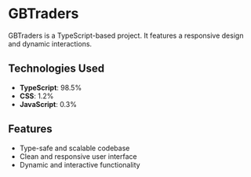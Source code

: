 # GBTraders

GBTraders is a TypeScript-based project. It features a responsive design and dynamic interactions.

## Technologies Used

- **TypeScript**: 98.5%
- **CSS**: 1.2%
- **JavaScript**: 0.3%

## Features

- Type-safe and scalable codebase
- Clean and responsive user interface
- Dynamic and interactive functionality
